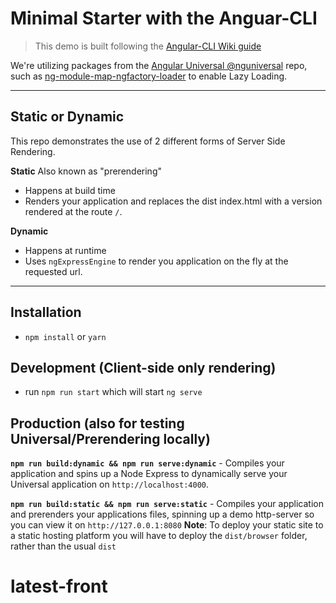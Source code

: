 # Minimal Starter with the Anguar-CLI

> This demo is built following the [Angular-CLI Wiki guide](https://github.com/angular/angular-cli/wiki/stories-universal-rendering)

We're utilizing packages from the [Angular Universal @nguniversal](https://github.com/angular/universal) repo, such as [ng-module-map-ngfactory-loader](https://github.com/angular/universal/tree/master/modules/module-map-ngfactory-loader) to enable Lazy Loading.

---

## Static or Dynamic
This repo demonstrates the use of 2 different forms of Server Side Rendering.

**Static** Also known as "prerendering"
* Happens at build time
* Renders your application and replaces the dist index.html with a version rendered at the route `/`.

**Dynamic**
* Happens at runtime
* Uses `ngExpressEngine` to render you application on the fly at the requested url.

---

## Installation
* `npm install` or `yarn`

## Development (Client-side only rendering)
* run `npm run start` which will start `ng serve`

## Production (also for testing Universal/Prerendering locally)
**`npm run build:dynamic && npm run serve:dynamic`** - Compiles your application and spins up a Node Express to dynamically serve your Universal application on `http://localhost:4000`.

**`npm run build:static && npm run serve:static`** - Compiles your application and prerenders your applications files, spinning up a demo http-server so you can view it on `http://127.0.0.1:8080`
**Note**: To deploy your static site to a static hosting platform you will have to deploy the `dist/browser` folder, rather than the usual `dist`


# latest-front
